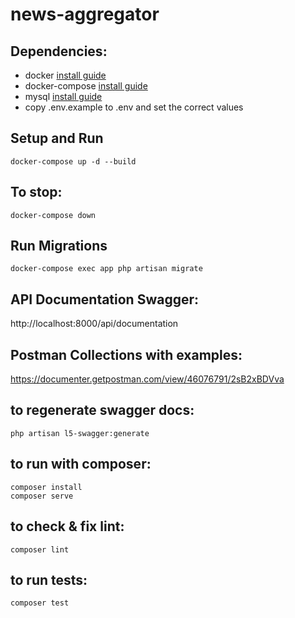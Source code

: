 # news-aggregator

## Dependencies:

- docker [install guide](https://www.digitalocean.com/community/tutorials/how-to-install-and-use-docker-on-ubuntu-20-04)
- docker-compose [install guide](https://linuxhostsupport.com/blog/how-to-install-and-configure-docker-compose-on-ubuntu-20-04/)
- mysql [install guide](https://www.digitalocean.com/community/tutorials/how-to-install-mysql-on-ubuntu-20-04)
- copy .env.example to .env and set the correct values
  
## Setup and Run

```
docker-compose up -d --build
```

## To stop:

```
docker-compose down
```
## Run Migrations

```
docker-compose exec app php artisan migrate
```
## API Documentation Swagger:
http://localhost:8000/api/documentation

## Postman Collections with examples:
https://documenter.getpostman.com/view/46076791/2sB2xBDVva

## to regenerate swagger docs:
```
php artisan l5-swagger:generate
```
## to run with composer:
```
composer install
composer serve
```
## to check & fix lint: 
```
composer lint
``` 
## to run tests:
```
composer test
```
## 

